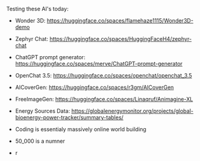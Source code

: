 Testing these AI's today:
- Wonder 3D: https://huggingface.co/spaces/flamehaze1115/Wonder3D-demo
- Zephyr Chat: https://huggingface.co/spaces/HuggingFaceH4/zephyr-chat
- ChatGPT prompt generator: https://huggingface.co/spaces/merve/ChatGPT-prompt-generator
- OpenChat 3.5: https://huggingface.co/spaces/openchat/openchat_3.5
- AICoverGen: https://huggingface.co/spaces/r3gm/AICoverGen
- FreeImageGen: https://huggingface.co/spaces/Linaqruf/Animagine-XL

- Energy Sources Data: https://globalenergymonitor.org/projects/global-bioenergy-power-tracker/summary-tables/

- Coding is essentialy massively online world building
- 50_000 is a numner
- r